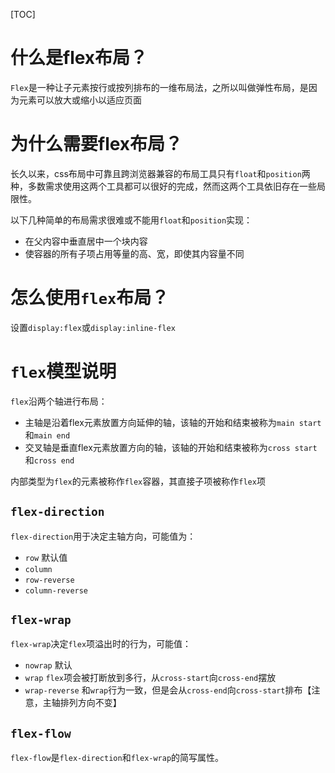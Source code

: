 [TOC]

# 什么是flex布局？
`Flex`是一种让子元素按行或按列排布的一维布局法，之所以叫做弹性布局，是因为元素可以放大或缩小以适应页面

# 为什么需要flex布局？
长久以来，css布局中可靠且跨浏览器兼容的布局工具只有`float`和`position`两种，多数需求使用这两个工具都可以很好的完成，然而这两个工具依旧存在一些局限性。

以下几种简单的布局需求很难或不能用`float`和`position`实现：
- 在父内容中垂直居中一个块内容
- 使容器的所有子项占用等量的高、宽，即使其内容量不同

# 怎么使用`flex`布局？
设置`display:flex`或`display:inline-flex`

# `flex`模型说明
`flex`沿两个轴进行布局：
- 主轴是沿着flex元素放置方向延伸的轴，该轴的开始和结束被称为`main start`和`main end`
- 交叉轴是垂直flex元素放置方向的轴，该轴的开始和结束被称为`cross start`和`cross end`

内部类型为`flex`的元素被称作`flex`容器，其直接子项被称作`flex`项

## `flex-direction`
`flex-direction`用于决定主轴方向，可能值为：
- `row` 默认值
- `column`
- `row-reverse`
- `column-reverse`

## `flex-wrap`
`flex-wrap`决定`flex`项溢出时的行为，可能值：
- `nowrap` 默认
- `wrap` `flex`项会被打断放到多行，从`cross-start`向`cross-end`摆放
- `wrap-reverse` 和`wrap`行为一致，但是会从`cross-end`向`cross-start`排布【注意，主轴排列方向不变】

## `flex-flow`
`flex-flow`是`flex-direction`和`flex-wrap`的简写属性。
